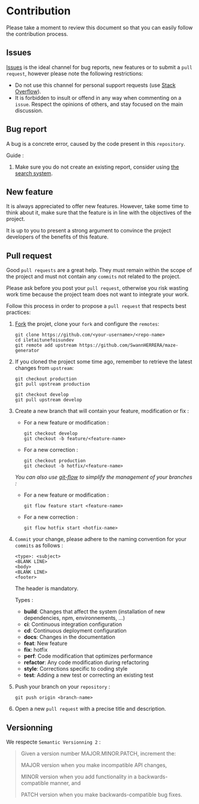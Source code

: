 # Contribution

Please take a moment to review this document so that you can easily follow the contribution process.

## Issues
[Issues](https://github.com/SwannHERRERA/maze-generator/issues)  is the ideal channel for bug reports, new features or to submit a `pull request`, however please note the following restrictions:
* Do not use this channel for personal support requests (use [Stack Overflow](http://stackoverflow.com/)).
* It is forbidden to insult or offend in any way when commenting on a `issue`. Respect the opinions of others, and stay focused on the main discussion.

## Bug report
A bug is a concrete error, caused by the code present in this `repository`.

Guide :
1. Make sure you do not create an existing report, consider using [the search system](https://github.com/SwannHERRERA/maze-generator/issues).

## New feature
It is always appreciated to offer new features. However, take some time to think about it, make sure that the feature is in line with the objectives of the project.

It is up to you to present a strong argument to convince the project developers of the benefits of this feature.

## Pull request
Good `pull requests` are a great help. They must remain within the scope of the project and must not contain any `commits` not related to the project.

Please ask before you post your `pull request`, otherwise you risk wasting work time because the project team does not want to integrate your work.

Follow this process in order to propose a `pull request` that respects best practices:
1. [Fork](http://help.github.com/fork-a-repo/) the projet, clone your `fork` and configure the `remotes`:
    ```
    git clone https://github.com/<your-username>/<repo-name>
    cd iletaitunefoisundev
    git remote add upstream https://github.com/SwannHERRERA/maze-generator
    ```
2. If you cloned the project some time ago, remember to retrieve the latest changes from `upstream`:
    ```
    git checkout production
    git pull upstream production
    
    git checkout develop
    git pull upstream develop
    ``` 
3.  Create a new branch that will contain your feature, modification or fix :
    * For a new feature or modification :
        ```
        git checkout develop
        git checkout -b feature/<feature-name>
        ```
    * For a new correction :
        ```
        git checkout production
        git checkout -b hotfix/<feature-name>
        ```
    *You can also use [git-flow](https://danielkummer.github.io/git-flow-cheatsheet/index.fr_FR.html) to simplify the management of your branches :*
    * For a new feature or modification :
        ```
        git flow feature start <feature-name>
        ```
    * For a new correction :
        ```
        git flow hotfix start <hotfix-name>
        ```
4. `Commit` your change, please adhere to the naming convention for your `commits` as follows :
    ```
    <type>: <subject>
    <BLANK LINE>
    <body>
    <BLANK LINE>
    <footer>
    ```
    The header is mandatory.
    
    Types :
    * **build**: Changes that affect the system (installation of new dependencies, npm, environnements, ...)
    * **ci**: Continuous integration configuration
    * **cd**: Continuous deployment configuration
    * **docs**: Changes in the documentation
    * **feat**: New feature
    * **fix**: hotfix
    * **perf**: Code modification that optimizes performance
    * **refactor**: Any code modification during refactoring
    * **style**: Corrections specific to coding style
    * **test**: Adding a new test or correcting an existing test
    
5. Push your branch on your `repository` :
    ```
    git push origin <branch-name> 
    ```
6. Open a new `pull request` with a precise title and description.

## Versionning

We respecte `Semantic Versionning 2` :
> Given a version number MAJOR.MINOR.PATCH, increment the:
>
> MAJOR version when you make incompatible API changes,
>
> MINOR version when you add functionality in a backwards-compatible manner, and
>
> PATCH version when you make backwards-compatible bug fixes.